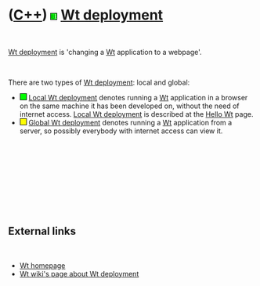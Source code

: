 



 

 

 

 

 

([C++](Cpp.htm)) ![Wt](PicWt.png) [Wt deployment](CppWtDeploy.htm)
==================================================================

 

[Wt deployment](CppWtDeploy.htm) is 'changing a [Wt](CppWt.htm)
application to a webpage'.

 

There are two types of [Wt deployment](CppWtDeploy.htm): local and
global:

-   ![OKAY](PicGreen.png) [Local Wt deployment](CppWtDeployLocal.htm)
    denotes running a [Wt](CppWt.htm) application in a browser on the
    same machine it has been developed on, without the need of internet
    access. [Local Wt deployment](CppWtDeployLocal.htm) is described at
    the [Hello Wt](CppHelloWt.htm) page.
-   ![?OKAY](PicYellow.png) [Global Wt
    deployment](CppWtDeployGlobal.htm) denotes running a [Wt](CppWt.htm)
    application from a server, so possibly everybody with internet
    access can view it.

 

 

 

 

 

External links
--------------

 

-   [Wt homepage](http://www.webtoolkit.eu/wt)
-   [Wt wiki's page about Wt
    deployment](http://redmine.webtoolkit.eu/projects/wt/wiki/Wt_Deployment)

 

 

 

 

 





 




